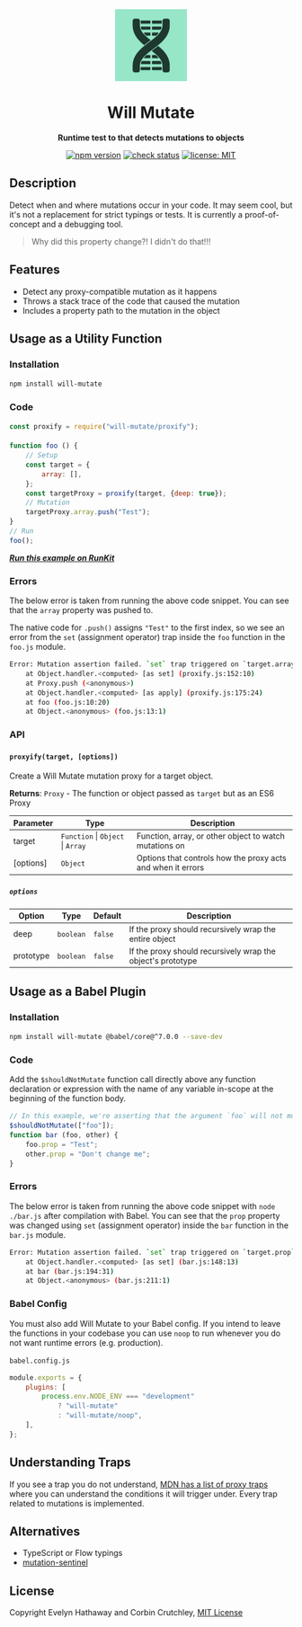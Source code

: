 <div align="center">

<img alt="Will Mutate icon" width="128" height="128" align="center" src=".github/icon.png"/>

# Will Mutate

**Runtime test to that detects mutations to objects**

[![npm version](https://badgen.net/npm/v/will-mutate?icon=npm)](https://www.npmjs.com/package/will-mutate)
[![check status](https://badgen.net/github/checks/ceoss/will-mutate/main?icon=github)](https://github.com/ceoss/will-mutate/actions)
[![license: MIT](https://badgen.net/badge/license/MIT/blue)](/LICENSE)

</div>

## Description

Detect when and where mutations occur in your code. It may seem cool, but it's not a replacement for strict typings or tests. It is currently a proof-of-concept and a debugging tool.

> Why did this property change?! I didn't do that!!!

## Features

- Detect any proxy-compatible mutation as it happens
- Throws a stack trace of the code that caused the mutation
- Includes a property path to the mutation in the object

## Usage as a Utility Function

### Installation

```bash
npm install will-mutate
```

### Code

```js
const proxify = require("will-mutate/proxify");

function foo () {
    // Setup
    const target = {
        array: [],
    };
    const targetProxy = proxify(target, {deep: true});
    // Mutation
    targetProxy.array.push("Test");
}
// Run
foo();
```

[**_Run this example on RunKit_**](https://runkit.com/evelynhathaway/5f2cb72f91359e00139bb1fd)

### Errors

The below error is taken from running the above code snippet. You can see that the `array` property was pushed to.

The native code for `.push()` assigns `"Test"` to the first index, so we see an error from the `set` (assignment operator) trap inside the `foo` function in the `foo.js` module.

```bash
Error: Mutation assertion failed. `set` trap triggered on `target.array[0]`.
    at Object.handler.<computed> [as set] (proxify.js:152:10)
    at Proxy.push (<anonymous>)
    at Object.handler.<computed> [as apply] (proxify.js:175:24)
    at foo (foo.js:10:20)
    at Object.<anonymous> (foo.js:13:1)
```

### API

#### `proxyify(target, [options])`

Create a Will Mutate mutation proxy for a target object.

**Returns**: `Proxy` - The function or object passed as `target` but as an ES6 Proxy

| Parameter | Type                              | Description                                                 |
| --------- | --------------------------------- | ----------------------------------------------------------- |
| target    | `Function` \| `Object` \| `Array` | Function, array, or other object to watch mutations on      |
| [options] | `Object`                          | Options that controls how the proxy acts and when it errors |

##### `options`

| Option    | Type      | Default | Description                                                 |
| --------- | --------- | ------- | ----------------------------------------------------------- |
| deep      | `boolean` | `false` | If the proxy should recursively wrap the entire object      |
| prototype | `boolean` | `false` | If the proxy should recursively wrap the object's prototype |

## Usage as a Babel Plugin

### Installation

```bash
npm install will-mutate @babel/core@^7.0.0 --save-dev
```

### Code

Add the `$shouldNotMutate` function call directly above any function declaration or expression with the name of any variable in-scope at the beginning of the function body.

```js
// In this example, we're asserting that the argument `foo` will not mutate
$shouldNotMutate(["foo"]);
function bar (foo, other) {
    foo.prop = "Test";
    other.prop = "Don't change me";
}
```

### Errors

The below error is taken from running the above code snippet with `node ./bar.js` after compilation with Babel. You can see that the `prop` property was changed using `set` (assignment operator) inside the `bar` function in the `bar.js` module.

```bash
Error: Mutation assertion failed. `set` trap triggered on `target.prop`.
    at Object.handler.<computed> [as set] (bar.js:148:13)
    at bar (bar.js:194:31)
    at Object.<anonymous> (bar.js:211:1)
```

### Babel Config

You must also add Will Mutate to your Babel config. If you intend to leave the functions in your codebase you can use `noop` to run whenever you do not want runtime errors (e.g. production).

`babel.config.js`

```js
module.exports = {
    plugins: [
        process.env.NODE_ENV === "development"
            ? "will-mutate"
            : "will-mutate/noop",
    ],
};
```

## Understanding Traps

If you see a trap you do not understand, [MDN has a list of proxy traps](https://developer.mozilla.org/docs/Web/JavaScript/Reference/Global_Objects/Proxy/Proxy#Handler_functions) where you can understand the conditions it will trigger under. Every trap related to mutations is implemented.

## Alternatives

- TypeScript or Flow typings
- [mutation-sentinel](https://github.com/flexport/mutation-sentinel)

## License

Copyright Evelyn Hathaway and Corbin Crutchley, [MIT License](/LICENSE)
